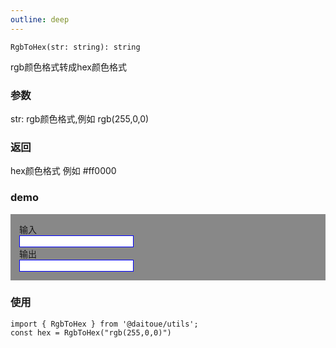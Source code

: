 ```yaml
---
outline: deep
---
```


```
RgbToHex(str: string): string
```

rgb颜色格式转成hex颜色格式

### 参数
str:  rgb颜色格式,例如 rgb(255,0,0)

### 返回
hex颜色格式 例如 #ff0000


### demo

<div class="container">
    <div>输入</div>
    <input v-model="rgb">
    <div>输出</div>
    <input :value="hex">
</div>

<script lang="ts" setup>
    import { RgbToHex } from '../../lib/color.ts';
    import { ref, computed } from 'vue';
    const rgb = ref("rgb(255,0,0)");
    const hex = computed(() => RgbToHex(rgb.value))
</script>

<style lang="less" scoped>
    .container {
        padding: 14px;
        background: #888;
        margin-top: 14px;
        input {
            border: 1px solid blue;
        }
    }
</style>

### 使用
```
import { RgbToHex } from '@daitoue/utils';
const hex = RgbToHex("rgb(255,0,0)")
```
